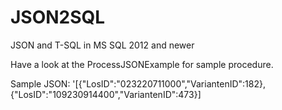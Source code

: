 # JSON2SQL
JSON and T-SQL in MS SQL 2012 and newer

Have a look at the ProcessJSONExample for sample procedure.

Sample JSON:
'[{"LosID":"023220711000","VariantenID":182}, {"LosID":"109230914400","VariantenID":473}]
